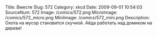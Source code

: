 Title: Вместе 
Slug: 572 
Category: xkcd 
Date: 2009-09-01 10:54:03 
SourceNum: 572 
Image: /comics/572.png 
MicroImage: /comics/572_micro.png 
MiniImage: /comics/572_mini.png 
Description: Охота на мусор становится cкучной. Айда работать над домиком на дереве!  

